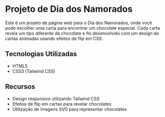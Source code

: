 # Projeto de Dia dos Namorados

Este é um projeto de página web para o Dia dos Namorados, onde você pode escolher uma carta para encontrar um chocolate especial. Cada carta revela um tipo diferente de chocolate e foi desenvolvido com um design de cartas animadas usando efeitos de flip em CSS.

## Tecnologias Utilizadas
- HTML5
- CSS3 (Tailwind CSS)

## Recursos
- Design responsivo utilizando Tailwind CSS
- Efeitos de flip em cartas para revelar chocolates
- Utilização de imagens SVG para representar chocolates
